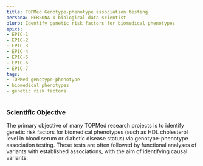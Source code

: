 ```yaml
---
title: TOPMed Genotype-phenotype association testing
persona: PERSONA-1-biological-data-scientist
blurb: Identify genetic risk factors for biomedical phenotypes
epics:
- EPIC-1
- EPIC-2
- EPIC-3
- EPIC-4
- EPIC-5
- EPIC-6
- EPIC-7
tags:
- TOPMed genotype-phenotype
- biomedical phenotypes
- genetic risk factors
---
```

### Scientific Objective

The primary objective of many TOPMed research projects is to
identify genetic risk factors for biomedical phenotypes (such as
HDL cholesterol level in blood serum or diabetic disease status) via
genotype-phenotype association testing. These tests are often followed
by functional analyses of variants with established associations, with
the aim of identifying causal variants.